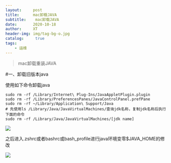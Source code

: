 ```yaml
---
layout:     post
title:      mac卸载JAVA
subtitle:    mac卸载JAVA
date:       2020-10-18
author:     XT
header-img: img/tag-bg-o.jpg
catalog: 	 true
tags:
    - 运维
---
```



> mac卸载重装JAVA

#一、卸载旧版本java

使用如下命令卸载java

```shell
sudo rm -rf /Library/Internet\ Plug-Ins/JavaAppletPlugin.plugin 
sudo rm -rf /Library/PreferencesPanes/JavaControlPanel.prefPane 
sudo rm -rf ~/Library/Application\ Support/Java 
# 先使用ls /Library/Java/JavaVirtualMachines/查询jdk名称，复制jdk名称后执行下面的命令 
sudo rm -rf /Library/Java/JavaVirtualMachines/[jdk name]
```

![](https://raw.githubusercontent.com/xineting/xineting.github.io/master/pic1/6.png)



之后进入.zshrc或者bashrc或bash_profile进行java环境变零$JAVA_HOME的修改

![](https://raw.githubusercontent.com/xineting/xineting.github.io/master/pic1/7.png)

